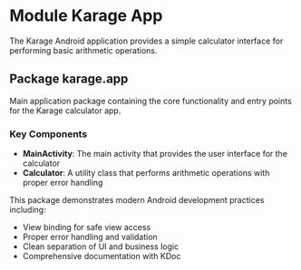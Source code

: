 # Module Karage App

The Karage Android application provides a simple calculator interface for performing basic arithmetic operations.

## Package karage.app

Main application package containing the core functionality and entry points for the Karage calculator app.

### Key Components

- **MainActivity**: The main activity that provides the user interface for the calculator
- **Calculator**: A utility class that performs arithmetic operations with proper error handling

This package demonstrates modern Android development practices including:
- View binding for safe view access
- Proper error handling and validation
- Clean separation of UI and business logic
- Comprehensive documentation with KDoc
